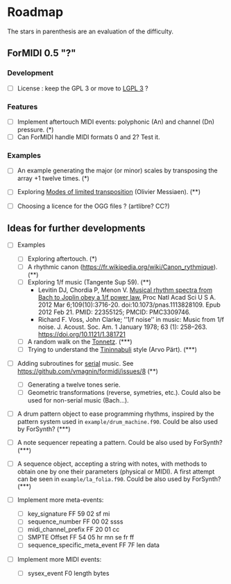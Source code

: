 # Roadmap

The stars in parenthesis are an evaluation of the difficulty.

## ForMIDI 0.5 "?"

### Development
* [ ] License : keep the GPL 3 or move to [LGPL 3](https://en.wikipedia.org/wiki/GNU_Lesser_General_Public_License) ?

### Features
* [ ] Implement aftertouch MIDI events: polyphonic (An) and channel (Dn) pressure. (*)
* [ ] Can ForMIDI handle MIDI formats 0 and 2? Test it.

### Examples
* [ ] An example generating the major (or minor) scales by transposing the array +1 twelve times. (*)
* [ ] Exploring [Modes of limited transposition](https://en.wikipedia.org/wiki/Mode_of_limited_transposition) (Olivier Messiaen). (**)
* [ ] Choosing a licence for the OGG files ? (artlibre? CC?)


## Ideas for further developments

* [ ] Examples
    * [ ] Exploring aftertouch. (*)
    * [ ] A rhythmic canon (https://fr.wikipedia.org/wiki/Canon_rythmique). (**)
    * [ ] Exploring 1/f music (Tangente Sup 59). (**)
        * Levitin DJ, Chordia P, Menon V. [Musical rhythm spectra from Bach to Joplin obey a 1/f power law.](https://pubmed.ncbi.nlm.nih.gov/22355125/) Proc Natl Acad Sci U S A. 2012 Mar 6;109(10):3716-20. doi:10.1073/pnas.1113828109. Epub 2012 Feb 21. PMID: 22355125; PMCID: PMC3309746.
        * Richard F. Voss, John Clarke; ’’1/f noise’’ in music: Music from 1/f noise. J. Acoust. Soc. Am. 1 January 1978; 63 (1): 258–263. https://doi.org/10.1121/1.381721
    * [ ] A random walk on the [Tonnetz](https://en.wikipedia.org/wiki/Tonnetz). (***)
    * [ ] Trying to understand the [Tininnabuli](https://en.wikipedia.org/wiki/Tintinnabuli) style (Arvo Pärt). (***)

* [ ] Adding subroutines for [serial](https://en.wikipedia.org/wiki/Serialism) music. See https://github.com/vmagnin/formidi/issues/8 (**)
    * [ ] Generating a twelve tones serie.
    * [ ] Geometric transformations (reverse, symetries, etc.). Could also be used for non-serial music (Bach...).

* [ ] A drum pattern object to ease programming rhythms, inspired by the pattern system used in `example/drum_machine.f90`. Could be also used by ForSynth? (***)
* [ ] A note sequencer repeating a pattern. Could be also used by ForSynth? (***)
* [ ] A sequence object, accepting a string with notes, with methods to obtain one by one their parameters (physical or MIDI). A first attempt can be seen in `example/la_folia.f90`. Could be also used by ForSynth? (***)

* [ ] Implement more meta-events:
    * [ ] key_signature FF 59 02 sf mi
    * [ ] sequence_number FF 00 02 ssss
    * [ ] midi_channel_prefix FF 20 01 cc
    * [ ] SMPTE Offset FF 54 05 hr mn se fr ff
    * [ ] sequence_specific_meta_event FF 7F len data

* [ ] Implement more MIDI events:
    * [ ] sysex_event F0 length bytes
